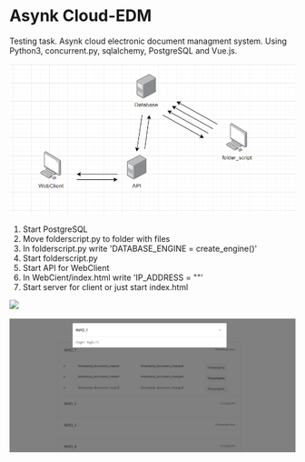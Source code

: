 # Asynk Cloud-EDM

Testing task. Asynk cloud electronic document managment system. Using Python3, concurrent.py, sqlalchemy, PostgreSQL and Vue.js.

![](/documentation_images/schema.png)

1. Start PostgreSQL
2. Move folderscript.py to folder with files
3. In folderscript.py write 'DATABASE_ENGINE = create_engine()'
4. Start folderscript.py
5. Start API for WebClient
6. In WebCient/index.html write 'IP_ADDRESS = ""'
7. Start server for client or just start index.html

![](/documentation_images/screen_1.png)

![](/documentation_images/screen_2.png)
